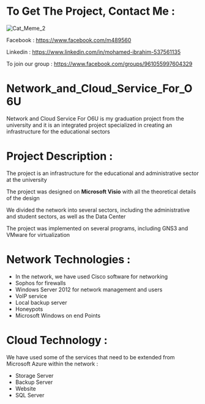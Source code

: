 # To Get The Project, Contact Me :

![Cat_Meme_2](https://user-images.githubusercontent.com/48302135/128729503-ecd4858b-2915-400e-bd54-4f87f460213e.jpg)

Facebook : https://www.facebook.com/m489560

Linkedin : https://www.linkedin.com/in/mohamed-ibrahim-537561135

To join our group : https://www.facebook.com/groups/961055997604329

# Network_and_Cloud_Service_For_O6U
Network and Cloud Service For O6U is my graduation project from the university and it is an integrated project specialized in creating an infrastructure for the educational sectors

# Project Description :
The project is an infrastructure for the educational and administrative sector at the university

The project was designed on **Microsoft Visio** with all the theoretical details of the design

We divided the network into several sectors, including the administrative and student sectors, as well as the Data Center

The project was implemented on several programs, including GNS3 and VMware for virtualization

# Network Technologies :
* In the network, we have used Cisco software for networking
* Sophos for firewalls
* Windows Server 2012 for network management and users
* VoIP service
* Local backup server
* Honeypots
* Microsoft Windows on end Points

# Cloud Technology :
We have used some of the services that need to be extended from Microsoft Azure within the network :
* Storage Server
* Backup Server
* Website
* SQL Server

